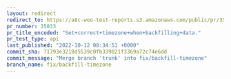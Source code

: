 ```yaml
---
layout: redirect
redirect_to: https://a8c-woo-test-reports.s3.amazonaws.com/public/pr/35033/api/index.html
pr_number: 35033
pr_title_encoded: "Set+correct+timezone+when+backfilling+data."
pr_test_type: api
last_published: "2022-10-12 08:34:51 +0000"
commit_sha: 71793e3218d5539c0fb339021f3369a72c74e6dd
commit_message: "Merge branch 'trunk' into fix/backfill-timezone"
branch_name: fix/backfill-timezone
---
```

